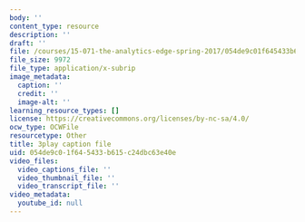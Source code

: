 ```yaml
---
body: ''
content_type: resource
description: ''
draft: ''
file: /courses/15-071-the-analytics-edge-spring-2017/054de9c01f645433b615c24dbc63e40e_ykiTs5MipJU.vtt
file_size: 9972
file_type: application/x-subrip
image_metadata:
  caption: ''
  credit: ''
  image-alt: ''
learning_resource_types: []
license: https://creativecommons.org/licenses/by-nc-sa/4.0/
ocw_type: OCWFile
resourcetype: Other
title: 3play caption file
uid: 054de9c0-1f64-5433-b615-c24dbc63e40e
video_files:
  video_captions_file: ''
  video_thumbnail_file: ''
  video_transcript_file: ''
video_metadata:
  youtube_id: null
---
```

